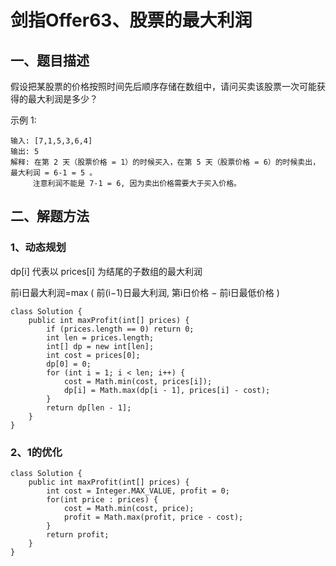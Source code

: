 # 剑指Offer63、股票的最大利润

## 一、题目描述

假设把某股票的价格按照时间先后顺序存储在数组中，请问买卖该股票一次可能获得的最大利润是多少？

 

示例 1:

```
输入: [7,1,5,3,6,4]
输出: 5
解释: 在第 2 天（股票价格 = 1）的时候买入，在第 5 天（股票价格 = 6）的时候卖出，最大利润 = 6-1 = 5 。
     注意利润不能是 7-1 = 6, 因为卖出价格需要大于买入价格。
```





## 二、解题方法

### 1、动态规划

dp[i] 代表以 prices[i] 为结尾的子数组的最大利润

前i日最大利润=max ( 前(i−1)日最大利润,  第i日价格 − 前i日最低价格 )

```
class Solution {
    public int maxProfit(int[] prices) {
        if (prices.length == 0) return 0; 
        int len = prices.length;
        int[] dp = new int[len];
        int cost = prices[0];
        dp[0] = 0;
        for (int i = 1; i < len; i++) {
            cost = Math.min(cost, prices[i]);
            dp[i] = Math.max(dp[i - 1], prices[i] - cost);
        }
        return dp[len - 1];
    }
}
```



### 2、1的优化

```
class Solution {
    public int maxProfit(int[] prices) {
        int cost = Integer.MAX_VALUE, profit = 0;
        for(int price : prices) {
            cost = Math.min(cost, price);
            profit = Math.max(profit, price - cost);
        }
        return profit;
    }
}
```

